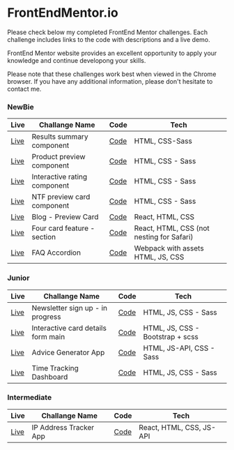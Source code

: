 # FrontEndMentor.io
Please check below my completed FrontEnd Mentor challenges. 
Each challenge includes links to the code with descriptions and a live demo.

FrontEnd Mentor website provides an excellent opportunity to apply your knowledge and continue developong your skills.

Please note that these challenges work best when viewed in the Chrome browser. If you have any additional information, please don't hesitate to contact me.

### NewBie
| Live | Challange Name | Code | Tech |
|--|--|--|--|
| [Live](https://mikezeg.github.io/FrontEndMentor.io/results-summary-component-main/) | Results summary component | [Code](https://github.com/MikeZeg/FrontEndMentor.io/tree/main/results-summary-component-main) | HTML, CSS-Sass |
| [Live](https://mikezeg.github.io/FrontEndMentor.io/product-preview-card-component-main/) | Product preview component | [Code](https://github.com/MikeZeg/FrontEndMentor.io/tree/main/product-preview-card-component-main) | HTML, CSS - Sass |
| [Live](https://mikezeg.github.io/FrontEndMentor.io/interactive-rating-component-main/) | Interactive rating component | [Code](https://github.com/MikeZeg/FrontEndMentor.io/tree/main/interactive-rating-component-main) | HTML, CSS - Sass |
| [Live](https://mikezeg.github.io/FrontEndMentor.io/nft-preview-card-component-main/) | NTF preview card component | [Code](https://github.com/MikeZeg/FrontEndMentor.io/tree/main/nft-preview-card-component-main) | HTML, CSS - Sass |
| [Live](https://curious-malabi-315b39.netlify.app/) | Blog - Preview Card | [Code](https://github.com/MikeZeg/FrontEndMentor.io/tree/main/blog-preview-card-main) | React, HTML, CSS |
| [Live](https://harmonious-melomakarona-b076f5.netlify.app/) |  Four card feature - section | [Code](https://github.com/MikeZeg/FrontEndMentor.io/tree/main/four-card-feature-section) | React, HTML, CSS (not nesting for Safari) |
| [Live](https://mikezeg-faq-accordion.netlify.app/) | FAQ Accordion  | [Code](https://github.com/MikeZeg/FrontEndMentor.io/tree/main/faq-accordion-main) | Webpack with assets HTML, JS, CSS |

### Junior
| Live | Challange Name | Code | Tech |
|--|--|--|--|
| [Live](https://mikezeg.github.io/FrontEndMentor.io/newsletter-sign-up-with-success-message-main/) | Newsletter sign up - in progress | [Code](https://github.com/MikeZeg/FrontEndMentor.io/tree/main/results-summary-component-main) | HTML, JS, CSS - Sass |
|[Live](https://mikezeg.github.io/FrontEndMentor.io/interactive-card-details-form-main)|Interactive card details form main | [Code](https://github.com/MikeZeg/FrontEndMentor.io/tree/main/interactive-card-details-form-main) | HTML, JS, CSS - Bootstrap + scss|
| [Live](https://mikezeg.github.io/FrontEndMentor.io/advice-generator-app-main/)| Advice Generator App | [Code](https://github.com/MikeZeg/FrontEndMentor.io/tree/main/advice-generator-app-main) | HTML, JS-API, CSS - Sass |
|[Live](https://mikezeg.github.io/FrontEndMentor.io/time-tracking-dashboard-main)| Time Tracking Dashboard |[Code](https://github.com/MikeZeg/FrontEndMentor.io/tree/main/time-tracking-dashboard-main/) | HTML, JS, CSS - Sass|

### Intermediate
| Live | Challange Name | Code | Tech |
|--|--|--|--|
| [Live](https://main--aesthetic-daffodil-26685b.netlify.app/) | IP Address Tracker App | [Code](https://github.com/MikeZeg/FrontEndMentor.io/tree/main/ip-address-tracker) | React, HTML, CSS, JS-API |